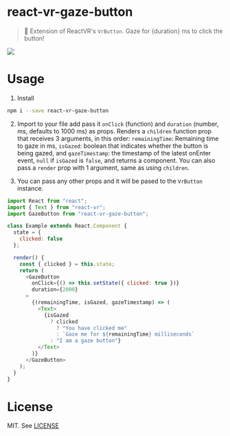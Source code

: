# react-vr-gaze-button

> 👀 Extension of ReactVR's `VrButton`. Gaze for {duration} ms to click the button!

<img src="./gaze-button.gif"/>

# Usage

1.  Install

```bash
npm i --save react-vr-gaze-button
```

2.  Import to your file add pass it `onClick` (function) and `duration` (number, ms, defaults to 1000 ms) as props. Renders a `children` function prop that receives 3 arguments, in this order: `remainingTime`: Remaining time to gaze in ms, `isGazed`: boolean that indicates whether the button is being gazed, and `gazeTimestamp`: the timestamp of the latest onEnter event, `null` if `isGazed` is `false`, and returns a component. You can also pass a `render` prop with 1 argument, same as using `children`.

3.  You can pass any other props and it will be pased to the `VrButton` instance.

```js
import React from "react";
import { Text } from "react-vr";
import GazeButton from "react-vr-gaze-button";

class Example extends React.Component {
  state = {
    clicked: false
  };

  render() {
    const { clicked } = this.state;
    return (
      <GazeButton
        onClick={() => this.setState({ clicked: true })}
        duration={2000}
      >
        {(remainingTime, isGazed, gazeTimestamp) => (
          <Text>
            {isGazed
              ? clicked
                ? "You have clicked me"
                : `Gaze me for ${remainingTime} milliseconds`
              : "I am a gaze button"}
          </Text>
        )}
      </GazeButton>
    );
  }
}
```

# License

MIT. See [LICENSE](./LICENSE)
